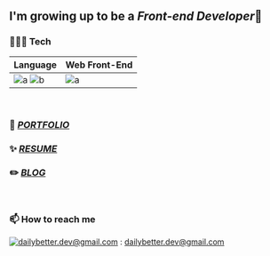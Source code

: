 ## I'm growing up to be a *Front-end Developer*🌱

### 🧑🏻‍💻 Tech



|Language|Web Front-End|
|---|---------|
|![a](https://img.shields.io/badge/JavaScript-f7df11?style=flat-square&logo=JavaScript&logoColor=black) ![b](https://img.shields.io/badge/TypeScript-306998?style=flat-square&logo=TypeScript&logoColor=white)|![a](https://img.shields.io/badge/React-61dafb?style=flat-square&logo=React&logoColor=black)|
<!--
![](https://img.shields.io/badge/-Babel-F9DC3E?&logo=Babel&logoColor=white)
![](https://img.shields.io/badge/-Webpack-8DD6F9?&logo=Webpack&logoColor=black)
![](https://img.shields.io/badge/-Prettier-F7B93E?&logo=Prettier&logoColor=white)
![](https://img.shields.io/badge/-ESLint-4B32C3?&logo=ESLint&logoColor=white)
![react](https://img.shields.io/badge/-React-61DAFB?logo=react&logoColor=white)
![redux-toolkit](https://img.shields.io/badge/-Redux%20ToolKit-764abc?logo=redux&logoColor=white)
-->



<!-- * **SSAFY 8기** <I>2022.06.01 ~</I>  -->


<br/>


### 🌱  <I>[PORTFOLIO]((https://hyunwoo-park.vercel.app/))</I>      
### ✨  <I>[RESUME](https://fabulous-bed-afc.notion.site/601b28463e824b8f95942677423b643b)</I>    
### ✏️  <I>[BLOG](https://dailybetter.github.io/)</I>    



<br/>

<!-- ![Anurag's GitHub stats](https://github-readme-stats.vercel.app/api?username=dailybetter&show_icons=true&theme=radical) -->






  

### 📫  How to reach me
[![dailybetter.dev@gmail.com](https://img.shields.io/badge/Gmail-d14836?style=flat-square&logo=Gmail&logoColor=white&link=mailto:dailybetter.dev@gmail.com)](mailto:dailybetter.dev@gmail.com) : dailybetter.dev@gmail.com 
